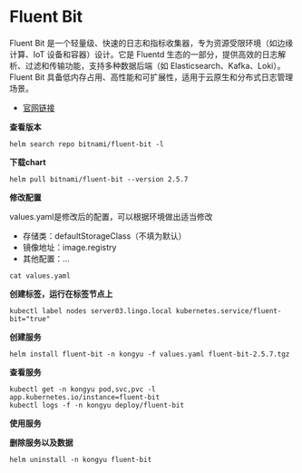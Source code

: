 # Fluent Bit

Fluent Bit 是一个轻量级、快速的日志和指标收集器，专为资源受限环境（如边缘计算、IoT 设备和容器）设计。它是 Fluentd 生态的一部分，提供高效的日志解析、过滤和传输功能，支持多种数据后端（如 Elasticsearch、Kafka、Loki）。Fluent Bit 具备低内存占用、高性能和可扩展性，适用于云原生和分布式日志管理场景。

- [官网链接](https://fluentbit.io/)



**查看版本**

```
helm search repo bitnami/fluent-bit -l
```

**下载chart**

```
helm pull bitnami/fluent-bit --version 2.5.7
```

**修改配置**

values.yaml是修改后的配置，可以根据环境做出适当修改

- 存储类：defaultStorageClass（不填为默认）
- 镜像地址：image.registry
- 其他配置：...

```
cat values.yaml
```

**创建标签，运行在标签节点上**

```
kubectl label nodes server03.lingo.local kubernetes.service/fluent-bit="true"
```

**创建服务**

```
helm install fluent-bit -n kongyu -f values.yaml fluent-bit-2.5.7.tgz
```

**查看服务**

```
kubectl get -n kongyu pod,svc,pvc -l app.kubernetes.io/instance=fluent-bit
kubectl logs -f -n kongyu deploy/fluent-bit
```

**使用服务**



**删除服务以及数据**

```
helm uninstall -n kongyu fluent-bit
```


